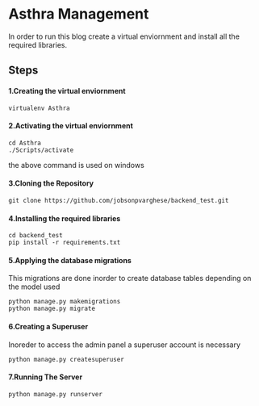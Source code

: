 # Asthra Management
In order to run this blog create a virtual enviornment and install all the required libraries.
## Steps

 
#### 1.Creating the virtual enviornment

    virtualenv Asthra
#### 2.Activating the virtual enviornment

    cd Asthra
    ./Scripts/activate
the above command is used on windows
#### 3.Cloning the Repository

    git clone https://github.com/jobsonpvarghese/backend_test.git
#### 4.Installing the required libraries

    cd backend_test
    pip install -r requirements.txt
#### 5.Applying the database migrations
This migrations are done inorder to create database tables depending on the model used

    python manage.py makemigrations
    python manage.py migrate
#### 6.Creating a Superuser
Inoreder to access the admin panel a superuser account is necessary 

    python manage.py createsuperuser
#### 7.Running The Server

    python manage.py runserver

